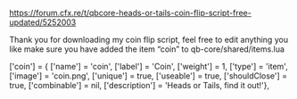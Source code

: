 https://forum.cfx.re/t/qbcore-heads-or-tails-coin-flip-script-free-updated/5252003

Thank you for downloading my coin flip script, feel free to edit anything you like make sure you have added the item “coin” to qb-core/shared/items.lua



['coin']                      = { ['name'] = 'coin',                          ['label'] = 'Coin',                    ['weight'] = 1,        ['type'] = 'item',      ['image'] = 'coin.png',          ['unique'] = true,                     ['useable'] = true,        ['shouldClose'] =       true,             ['combinable'] = nil,              ['description'] = 'Heads or Tails, find it out!'},
